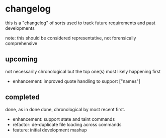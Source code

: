 
# changelog

this is a "changelog" of sorts used to track future requirements and past developments

note: this should be considered representative, not forensically comprehensive

## upcoming

not necessarily chronological but the top one(s) most likely happening first

- enhancement:   improved quote handling to support ["names"]

## completed

done, as in done done, chronological by most recent first.

- enhancement:   support state and taint commands
- refactor:      de-duplicate file loading across commands
- feature:       initial development mashup
